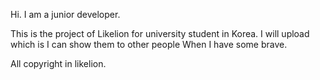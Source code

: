 Hi. I am a junior developer.

This is the project of Likelion for university student in Korea.
I will upload which is I can show them to other people When I have some brave. 

All copyright in likelion.
